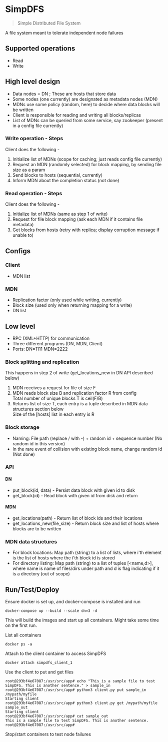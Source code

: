 # SimpDFS

> Simple Distributed File System 

A file system meant to tolerate independent node failures

## Supported operations

- Read  
- Write  

## High level design

- Data nodes = DN ; These are hosts that store data
- Some nodes (one currently) are designated as metadata nodes (MDN)
- MDNs use some policy (random, here) to decide where data blocks will be written
- Client is responsible for reading and writing all blocks/replicas
- List of MDNs can be queried from some service, say zookeeper (present in a config file currently)

### Write operation - Steps 

Client does the following -
1. Initialize list of MDNs (scope for caching; just reads config file currently)
2. Request an MDN (randomly selected) for block mapping, by sending file size as a param
3. Send blocks to hosts (sequential, currently)
4. Inform MDN about the completion status (not done)

### Read operation - Steps 

Client does the following - 
1. Initialize list of MDNs (same as step 1 of write)
2. Request for file block mapping (ask each MDN if it contains file metadata)
3. Get blocks from hosts (retry with replica; display corruption message if unable to)

## Configs 

### Client 

- MDN list  

### MDN 

- Replication factor (only used while writing, currently)  
- Block size (used only when returning mapping for a write) 
- DN list 

## Low level 

- RPC (XML+HTTP) for communication
- Three different programs (DN, MDN, Client)
- Ports: DN=1111 MDN=2222

### Block splitting and replication 

This happens in step 2 of write (get_locations_new in DN API described below)  
1. MDN receives a request for file of size F
2. MDN reads block size B and replication factor R from config  
Total number of unique blocks T is ceil(F/B)
4. Returns list of size T, each entry is a tuple described in MDN data structures section below   
Size of the [hosts] list in each entry is R 

### Block storage 

- Naming: File path (replace / with -) + random id + sequence number (No random id in this version)
- In the rare event of collision with existing block name, change random id (Not done)

### API 

#### DN 

- put_block(id, data) - Persist data block with given id to disk 
- get_block(id) - Read block with given id from disk and return 

#### MDN 

- get_locations(path) - Return list of block ids and their locations 
- get_locations_new(file_size) - Return block size and list of hosts where blocks are to be written 

### MDN data structures 

- For block locations: Map path (string) to a list of lists, where i'th element is the list of hosts where the i'th block id is stored 
- For directory listing: Map path (string) to a list of tuples [<name,d>], where name is name of files/dirs under path and d is flag indicating if it is a directory (out of scope)

## Run/Test/Deploy

Ensure docker is set up, and docker-compose is installed and run
```
docker-compose up --build --scale dn=3 -d
```
This will build the images and start up all containers. Might take some time on the first run.  


List all containers
```
docker ps -a
```

Attach to the client container to access SimpDFS
```
docker attach simpdfs_client_1
```
Use the client to put and get files
```
root@293bf4e67087:/usr/src/app# echo "This is a sample file to test SimpDFS. This is another sentence." > sample_in
root@293bf4e67087:/usr/src/app# python3 client.py put sample_in /mypath/myfile
Starting client
root@293bf4e67087:/usr/src/app# python3 client.py get /mypath/myfile sample_out
Starting client
root@293bf4e67087:/usr/src/app# cat sample_out
This is a sample file to test SimpDFS. This is another sentence.
root@293bf4e67087:/usr/src/app#
```


Stop/start containers to test node failures
